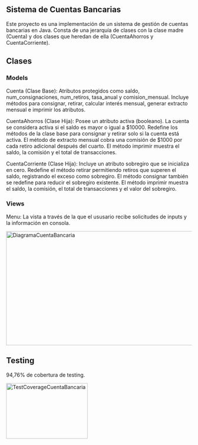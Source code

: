 ## Sistema de Cuentas Bancarias

Este proyecto es una implementación de un sistema de gestión de cuentas bancarias en Java. Consta de una jerarquía de clases con la clase madre (Cuenta) y dos clases que heredan de ella (CuentaAhorros y CuentaCorriente).

## Clases

### Models

Cuenta (Clase Base): Atributos protegidos como saldo, num_consignaciones, num_retiros, tasa_anual y comision_mensual. Incluye métodos para consignar, retirar, calcular interés mensual, generar extracto mensual e imprimir los atributos.

CuentaAhorros (Clase Hija): Posee un atributo activa (booleano). La cuenta se considera activa si el saldo es mayor o igual a $10000. Redefine los métodos de la clase base para consignar y retirar solo si la cuenta está activa. El método de extracto mensual cobra una comisión de $1000 por cada retiro adicional después del cuarto. El método imprimir muestra el saldo, la comisión y el total de transacciones.

CuentaCorriente (Clase Hija): Incluye un atributo sobregiro que se inicializa en cero. Redefine el método retirar permitiendo retiros que superen el saldo, registrando el exceso como sobregiro. El método consignar también se redefine para reducir el sobregiro existente. El método imprimir muestra el saldo, la comisión, el total de transacciones y el valor del sobregiro.

### Views

Menu: La vista a través de la que el ususario recibe solicitudes de inputs y la información en consola.

<img width="611" height="310" alt="DiagramaCuentaBancaria" src="https://github.com/user-attachments/assets/d2e48161-6931-4c32-ac29-321d2cd667d6" />

## Testing

94,76% de cobertura de testing.

<img width="221" height="151" alt="TestCoverageCuentaBancaria" src="https://github.com/user-attachments/assets/005574b3-2ca7-48f6-a863-c72df0d8899f" />




